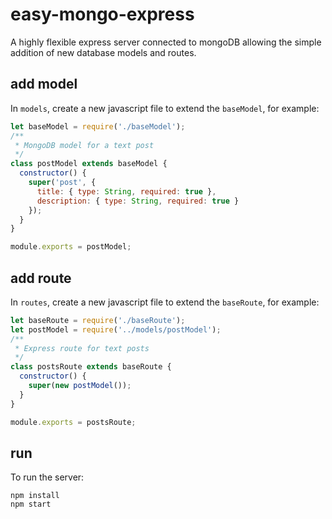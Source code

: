 # easy-mongo-express

A highly flexible express server connected to mongoDB allowing the simple addition of new database models and routes.

## add model

In `models`, create a new javascript file to extend the `baseModel`, for example:

```javascript
let baseModel = require('./baseModel');
/**
 * MongoDB model for a text post
 */
class postModel extends baseModel {
  constructor() {
    super('post', {
      title: { type: String, required: true },
      description: { type: String, required: true }
    });
  }
}

module.exports = postModel;
```

## add route

In `routes`, create a new javascript file to extend the `baseRoute`, for example:

```javascript
let baseRoute = require('./baseRoute');
let postModel = require('../models/postModel');
/**
 * Express route for text posts
 */
class postsRoute extends baseRoute {
  constructor() {
    super(new postModel());
  }
}

module.exports = postsRoute;
```

## run

To run the server:

```
npm install
npm start
```
